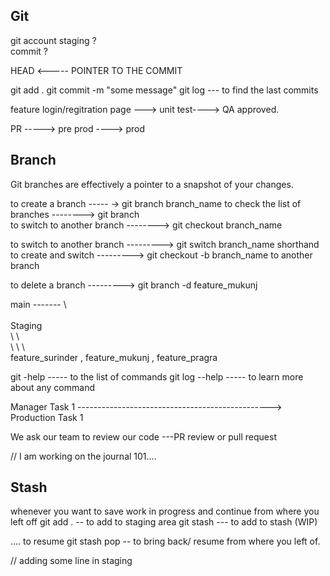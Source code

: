 ## Git 

git account 
staging ? \
commit ? 

HEAD <----- POINTER TO THE COMMIT 

git add .
git commit -m "some message"
git log  --- to find the last commits 



feature login/regitration page ---> unit test----> QA approved. 

PR -----> pre prod ----> prod

## Branch
Git branches are effectively a pointer to a snapshot of your changes.

to create a branch                ----- ->  git branch branch_name
to check the list of branches     -------->  git branch   
to switch to another branch       --------> git checkout branch_name  

to switch to another branch       ---------> git switch branch_name
shorthand to create and switch    ---------> git checkout -b branch_name 
to another branch 

to delete a branch                ---------> git branch -d feature_mukunj

main -------
        \   
         \
        Staging             
            \               \                           \
             \               \                           \      
            feature_surinder   , feature_mukunj   , feature_pragra 




git -help          ----- to the list of commands 
git log --help     ----- to learn more about any command



Manager 
Task 1 ------------------------------------------------> Production 
Task 1 


We ask our team to review our code ---PR review or pull request


// I am working on the journal 101.... 

## Stash
whenever you want to save work in progress and continue from where you left off 
git add .   -- to add to staging area
git stash  --- to add to stash (WIP)

....
to resume 
git stash pop   -- to bring back/ resume from where you left of.



// adding some line in staging 


















